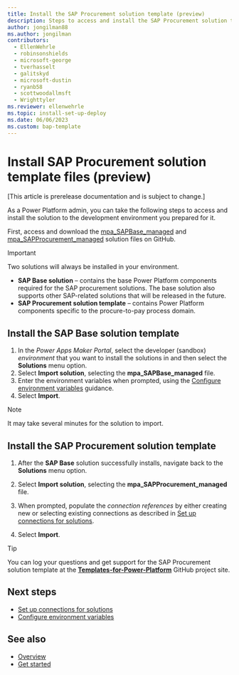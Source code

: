 ```yaml
---
title: Install the SAP Procurement solution template (preview)
description: Steps to access and install the SAP Procurement solution template.
author: jongilman88
ms.author: jongilman
contributors:
  - EllenWehrle
  - robinsonshields
  - microsoft-george
  - tverhasselt
  - galitskyd
  - microsoft-dustin
  - ryanb58
  - scottwoodallmsft
  - Wrighttyler
ms.reviewer: ellenwehrle
ms.topic: install-set-up-deploy
ms.date: 06/06/2023
ms.custom: bap-template
---
```


# Install SAP Procurement solution template files (preview)

[This article is prerelease documentation and is subject to change.]

As a Power Platform admin, you can take the following steps to access and install the solution to the development environment you prepared for it.

First, access and download the [mpa_SAPBase_managed](https://aka.ms/DownloadSAPBaseSolution) and [mpa_SAPProcurement_managed](https://aka.ms/DownloadSAPProcurementSolution) solution files on GitHub.

> [!IMPORTANT]
>
> Two solutions will always be installed in your environment.
>
> - **SAP Base solution** – contains the base Power Platform components required for the SAP procurement solutions. The base solution also supports other SAP-related solutions that will be released in the future.
> - **SAP Procurement solution template** – contains Power Platform components specific to the procure-to-pay process domain.

## Install the SAP Base solution template

1. In the _Power Apps Maker Portal_, select the developer (sandbox) _environment_ that you want to install the solutions in and then select the **Solutions** menu option.
1. Select **Import solution**, selecting the **mpa_SAPBase_managed** file.
1. Enter the environment variables when prompted, using the [Configure environment variables](configure-environment-variables.md) guidance.
1. Select **Import**.

> [!NOTE]
>
> It may take several minutes for the solution to import.

## Install the SAP Procurement solution template

1. After the **SAP Base** solution successfully installs, navigate back to the **Solutions** menu option.

1. Select **Import solution**, selecting the **mpa_SAPProcurement_managed** file.

1. When prompted, populate the _connection references_ by either creating new or selecting existing connections as described in [Set up connections for solutions](set-up-connections.md).

1. Select **Import**.

> [!TIP]
> You can log your questions and get support for the SAP Procurement solution template at the [**Templates-for-Power-Platform**](https://aka.ms/PowerPlatformTemplateSupport) GitHub project site.

## Next steps

- [Set up connections for solutions](set-up-connections.md)
- [Configure environment variables](configure-environment-variables.md)

## See also

- [Overview](../overview.md)
- [Get started](get-started.md)
